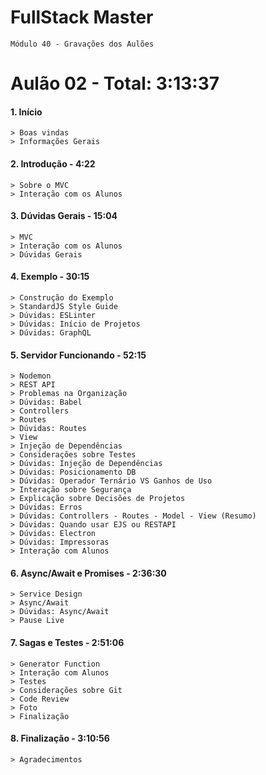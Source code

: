 # FullStack Master

```
Módulo 40 - Gravações dos Aulões
```

# **Aulão 02** - Total: 3:13:37

#### 1. Início
``` 
> Boas vindas
> Informações Gerais
```

#### 2. Introdução - 4:22
``` 
> Sobre o MVC
> Interação com os Alunos
```

#### 3. Dúvidas Gerais - 15:04
``` 
> MVC
> Interação com os Alunos
> Dúvidas Gerais
```

#### 4. Exemplo - 30:15
``` 
> Construção do Exemplo
> StandardJS Style Guide
> Dúvidas: ESLinter
> Dúvidas: Início de Projetos
> Dúvidas: GraphQL
```

#### 5. Servidor Funcionando - 52:15
``` 
> Nodemon
> REST API
> Problemas na Organização
> Dúvidas: Babel
> Controllers
> Routes
> Dúvidas: Routes
> View
> Injeção de Dependências
> Considerações sobre Testes
> Dúvidas: Injeção de Dependências
> Dúvidas: Posicionamento DB
> Dúvidas: Operador Ternário VS Ganhos de Uso
> Interação sobre Segurança
> Explicação sobre Decisões de Projetos
> Dúvidas: Erros
> Dúvidas: Controllers - Routes - Model - View (Resumo)
> Dúvidas: Quando usar EJS ou RESTAPI
> Dúvidas: Electron
> Dúvidas: Impressoras
> Interação com Alunos
```

#### 6. Async/Await e Promises - 2:36:30
``` 
> Service Design
> Async/Await
> Dúvidas: Async/Await
> Pause Live
```

#### 7. Sagas e Testes - 2:51:06
``` 
> Generator Function
> Interação com Alunos
> Testes
> Considerações sobre Git
> Code Review
> Foto
> Finalização
```

#### 8. Finalização - 3:10:56
``` 
> Agradecimentos
```